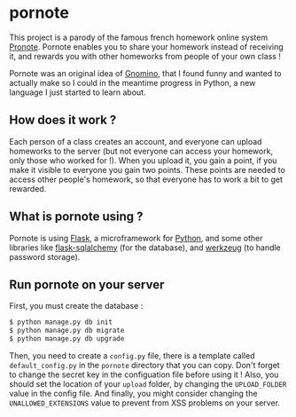 # pornote

This project is a parody of the famous french homework online system [Pronote](https://fr.wikipedia.org/wiki/Pronote). Pornote enables you to share your homework instead of receiving it, and rewards you with other homeworks from people of your own class !

Pornote was an original idea of [Gnomino](https://github.com/Gnomino), that I found funny and wanted to actually make so I could in the meantime progress in Python, a new language I just started to learn about.

## How does it work ?

Each person of a class creates an account, and everyone can upload homeworks to the server (but not everyone can access your homework, only those who worked for !). When you upload it, you gain a point, if you make it visible to everyone you gain two points. These points are needed to access other people's homework, so that everyone has to work a bit to get rewarded.

## What is pornote using ?

Pornote is using [Flask](http://flask.pocoo.org/), a microframework for [Python](https://www.python.org/), and some other libraries like [flask-sqlalchemy](http://flask-sqlalchemy.pocoo.org/2.1/) (for the database), and [werkzeug](http://werkzeug.pocoo.org/) (to handle password storage).

## Run pornote on your server

First, you must create the database :

```bash
$ python manage.py db init
$ python manage.py db migrate
$ python manage.py db upgrade
```

Then, you need to create a `config.py` file, there is a template called `default_config.py` in the `pornote` directory that you can copy. Don't forget to change the secret key in the configuation file before using it ! Also, you should set the location of your `upload` folder, by changing the `UPLOAD_FOLDER` value in the config file. And finally, you might consider changing the `UNALLOWED_EXTENSIONS` value to prevent from XSS problems on your server.
